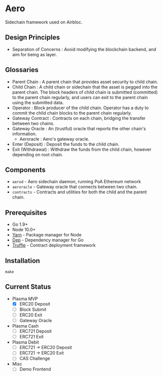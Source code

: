 Aero
=======

Sidechain framework used on Airbloc.

## Design Principles

 * Separation of Concerns : Avoid modifying the blockchain backend, and aim for being as layer.

## Glossaries

* Parent Chain : A parent chain that provides asset security to child chain. 
* Child Chain : A child chain or sidechain that the asset is pegged into the parent chain. The block headers of child chain is submitted (committed) to the parent chain regularly, and users can exit to the parent chain using the submitted data.
* Operator : Block producer of the child chain. Operator has a duty to commit the child chain blocks to the parent chain regularly.
* Gateway Contract : Contracts on each chain, bridging the transfer between two chains.
* Gateway Oracle : An (trustful) oracle that reports the other chain's information. 
    * Aeroracle : Aero's gateway oracle.
* Enter (Deposit) : Deposit the funds to the child chain.
* Exit (Withdrawal) : Withdraw the funds from the child chain, however depending on root chain.

## Components

 - `aerod` - Aero sidechain daemon, running PoA Ethereum network
 - `aeroracle` - Gateway oracle that connects between two chain.
 - `contracts` - Contracts and utilities for both the child and the parent chain.

## Prerequisites

 - Go 1.9+
 - Node 10.0+
 - [Yarn](https://yarnpkg.com/lang/en/) - Package manager for Node
 - [Dep](http://github.com/golang/dep) - Dependency manager for Go
 - [Truffle](https://truffleframework.com/) - Contract deployment framework

## Installation

```
make
```


## Current Status

 - Plasma MVP
    - [x] ERC20 Deposit
    - [ ] Block Submit
    - [ ] ERC20 Exit
    - [ ] Gateway Oracle
 - Plasma Cash
    - [ ] ERC721 Deposit
    - [ ] ERC721 Exit
 - Plasma Debit
    - [ ] ERC721 -> ERC20 Deposit
    - [ ] ERC721 -> ERC20 Exit
    - [ ] CAS Challenge
 - Misc
    - [ ] Demo Frontend

